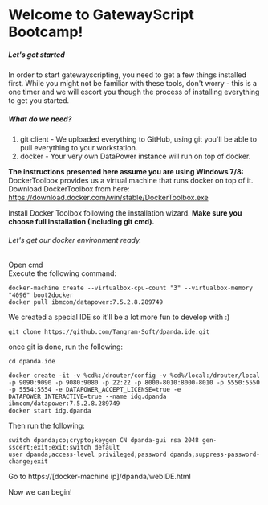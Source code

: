 # Welcome to GatewayScript Bootcamp!

##### Let's get started
In order to start gatewayscripting, you need to get a few things installed first.
While you might not be familiar with these tools, don't worry - this is a one timer and we will escort you though the process of installing everything to get you started.

##### What do we need?
1) git client - We uploaded everything to GitHub, using git you'll be able to pull everything to your workstation.
2) docker - Your very own DataPower instance will run on top of docker.

__The instructions presented here assume you are using Windows 7/8:__
DockerToolbox provides us a virtual machine that runs docker on top of it.
Download DockerToolbox from here: https://download.docker.com/win/stable/DockerToolbox.exe

Install Docker Toolbox following the installation wizard.
__Make sure you choose full installation (Including git cmd).__

###### Let's get our docker environment ready.
Open cmd  
Execute the following command:  
```
docker-machine create --virtualbox-cpu-count "3" --virtualbox-memory "4096" boot2docker
docker pull ibmcom/datapower:7.5.2.8.289749
```

We created a special IDE so it'll be a lot more fun to develop with :)
```
git clone https://github.com/Tangram-Soft/dpanda.ide.git
```

once git is done, run the following:
```
cd dpanda.ide

docker create -it -v %cd%:/drouter/config -v %cd%/local:/drouter/local -p 9090:9090 -p 9080:9080 -p 22:22 -p 8000-8010:8000-8010 -p 5550:5550 -p 5554:5554 -e DATAPOWER_ACCEPT_LICENSE=true -e DATAPOWER_INTERACTIVE=true --name idg.dpanda ibmcom/datapower:7.5.2.8.289749
docker start idg.dpanda
```

Then run the following:
```
switch dpanda;co;crypto;keygen CN dpanda-gui rsa 2048 gen-sscert;exit;exit;switch default
user dpanda;access-level privileged;password dpanda;suppress-password-change;exit
```

Go to https://[docker-machine ip]/dpanda/webIDE.html

Now we can begin!
